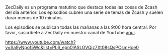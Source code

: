 ZecDaily es un programa matutino que destaca todas las cosas de Zcash del día anterior. Los episodios cubren una serie de temas de Zcash y suelen durar menos de 10 minutos.

Los episodios se publican todas las mañanas a las 9:00 hora central. Por favor, suscríbete a ZecDaily en nuestro canal de YouTube [aquí](https://www.youtube.com/channel/UC3-KM00kjCUheRzO5cq3PAA).

https://www.youtube.com/watch?v=Sa9yNpof5Wc&list=PL6_epn0lASLGVQjz7Xt08sQsPCsmHoe0
